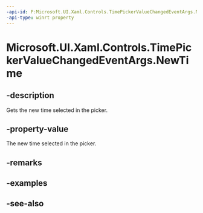 ```yaml
---
-api-id: P:Microsoft.UI.Xaml.Controls.TimePickerValueChangedEventArgs.NewTime
-api-type: winrt property
---
```


<!-- Property syntax
public Windows.Foundation.TimeSpan NewTime { get; }
-->

# Microsoft.UI.Xaml.Controls.TimePickerValueChangedEventArgs.NewTime

## -description
Gets the new time selected in the picker.

## -property-value
The new time selected in the picker.

## -remarks

## -examples

## -see-also
